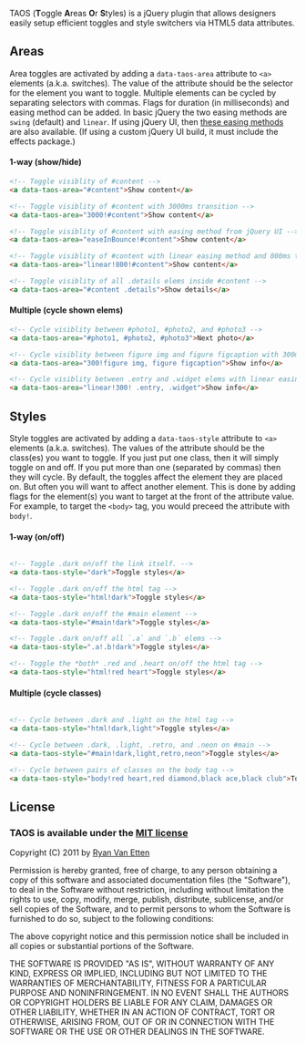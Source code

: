 TAOS (**T**oggle **A**reas **O**r **S**tyles) is a jQuery plugin that allows designers easily setup efficient toggles and style switchers via HTML5 data attributes.

## Areas 

Area toggles are activated by adding a `data-taos-area` attribute to `<a>` elements (a.k.a. switches). The value of the attribute should be the selector for the element you want to toggle. Multiple elements can be cycled by separating selectors with commas. Flags for duration (in milliseconds) and easing method can be added. In basic jQuery the two easing methods are `swing` (default) and `linear`. If using jQuery UI, then [these easing methods](http://jqueryui.com/demos/effect/easing.html) are also available. (If using a custom jQuery UI build, it must include the effects package.)

#### 1-way (show/hide)

```html
<!-- Toggle visiblity of #content -->
<a data-taos-area="#content">Show content</a>

<!-- Toggle visiblity of #content with 3000ms transition -->
<a data-taos-area="3000!#content">Show content</a>

<!-- Toggle visiblity of #content with easing method from jQuery UI -->
<a data-taos-area="easeInBounce!#content">Show content</a>

<!-- Toggle visiblity of #content with linear easing method and 800ms transition -->
<a data-taos-area="linear!800!#content">Show content</a>

<!-- Toggle visiblity of all .details elems inside #content -->
<a data-taos-area="#content .details">Show details</a>
```

#### Multiple (cycle shown elems)

```html
<!-- Cycle visiblity between #photo1, #photo2, and #photo3 -->
<a data-taos-area="#photo1, #photo2, #photo3">Next photo</a>

<!-- Cycle visiblity between figure img and figure figcaption with 300ms transition -->
<a data-taos-area="300!figure img, figure figcaption">Show info</a>

<!-- Cycle visiblity between .entry and .widget elems with linear easing and 300ms transition -->
<a data-taos-area="linear!300! .entry, .widget">Show info</a>
```

## Styles

Style toggles are activated by adding a `data-taos-style` attribute to `<a>` elements (a.k.a. switches). The values of the attribute should be the class(es) you want to toggle. If you just put one class, then it will simply toggle on and off. If you put more than one (separated by commas) then they will cycle. By default, the toggles affect the element they are placed on. But often you will want to affect another element. This is done by adding flags for the element(s) you want to target at the front of the attribute value. For example, to target the `<body>` tag, you would preceed the attribute with `body!`.

#### 1-way (on/off)
```html

<!-- Toggle .dark on/off the link itself. -->
<a data-taos-style="dark">Toggle styles</a> 

<!-- Toggle .dark on/off the html tag -->
<a data-taos-style="html!dark">Toggle styles</a> 

<!-- Toggle .dark on/off the #main element -->
<a data-taos-style="#main!dark">Toggle styles</a> 

<!-- Toggle .dark on/off all `.a` and `.b` elems -->
<a data-taos-style=".a!.b!dark">Toggle styles</a> 

<!-- Toggle the *both* .red and .heart on/off the html tag -->
<a data-taos-style="html!red heart">Toggle styles</a> 
````

#### Multiple (cycle classes)
```html

<!-- Cycle between .dark and .light on the html tag -->
<a data-taos-style="html!dark,light">Toggle styles</a> 

<!-- Cycle between .dark, .light, .retro, and .neon on #main -->
<a data-taos-style="#main!dark,light,retro,neon">Toggle styles</a> 

<!-- Cycle between pairs of classes on the body tag -->
<a data-taos-style="body!red heart,red diamond,black ace,black club">Toggle styles</a> 
````

## License

### TAOS is available under the [MIT license](http://en.wikipedia.org/wiki/MIT_License)

Copyright (C) 2011 by [Ryan Van Etten](https://github.com/ryanve)

Permission is hereby granted, free of charge, to any person obtaining a copy
of this software and associated documentation files (the "Software"), to deal
in the Software without restriction, including without limitation the rights
to use, copy, modify, merge, publish, distribute, sublicense, and/or sell
copies of the Software, and to permit persons to whom the Software is
furnished to do so, subject to the following conditions:

The above copyright notice and this permission notice shall be included in
all copies or substantial portions of the Software.

THE SOFTWARE IS PROVIDED "AS IS", WITHOUT WARRANTY OF ANY KIND, EXPRESS OR
IMPLIED, INCLUDING BUT NOT LIMITED TO THE WARRANTIES OF MERCHANTABILITY,
FITNESS FOR A PARTICULAR PURPOSE AND NONINFRINGEMENT. IN NO EVENT SHALL THE
AUTHORS OR COPYRIGHT HOLDERS BE LIABLE FOR ANY CLAIM, DAMAGES OR OTHER
LIABILITY, WHETHER IN AN ACTION OF CONTRACT, TORT OR OTHERWISE, ARISING FROM,
OUT OF OR IN CONNECTION WITH THE SOFTWARE OR THE USE OR OTHER DEALINGS IN
THE SOFTWARE.